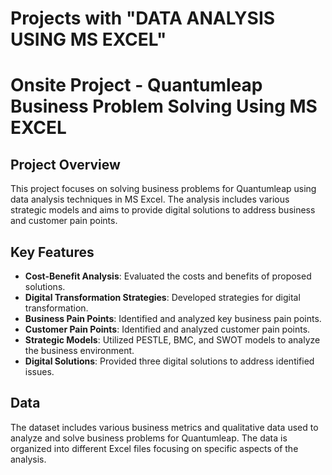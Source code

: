 # Projects with "DATA ANALYSIS USING MS EXCEL"
# Onsite Project - Quantumleap Business Problem Solving Using MS EXCEL

## Project Overview

This project focuses on solving business problems for Quantumleap using data analysis techniques in MS Excel. The analysis includes various strategic models and aims to provide digital solutions to address business and customer pain points.

## Key Features

- **Cost-Benefit Analysis**: Evaluated the costs and benefits of proposed solutions.
- **Digital Transformation Strategies**: Developed strategies for digital transformation.
- **Business Pain Points**: Identified and analyzed key business pain points.
- **Customer Pain Points**: Identified and analyzed customer pain points.
- **Strategic Models**: Utilized PESTLE, BMC, and SWOT models to analyze the business environment.
- **Digital Solutions**: Provided three digital solutions to address identified issues.


## Data

The dataset includes various business metrics and qualitative data used to analyze and solve business problems for Quantumleap. The data is organized into different Excel files focusing on specific aspects of the analysis.






